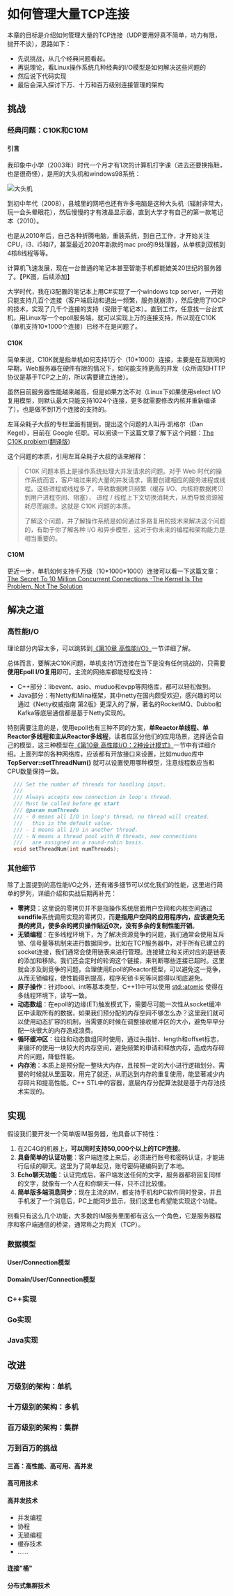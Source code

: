 # 如何管理大量TCP连接

本章的目标是介绍如何管理大量的TCP连接（UDP要用好真不简单，功力有限，抛开不谈），思路如下：

- 先说挑战，从几个经典问题看起。
- 再说理论，看Linux操作系统几种经典的I/O模型是如何解决这些问题的
- 然后说下代码实现
- 最后会深入探讨下万、十万和百万级别连接管理的架构

## 挑战

### 经典问题：C10K和C10M

#### 引言

我印象中小学（2003年）时代一个月才有1次的计算机打字课（进去还要换拖鞋，也是很奇怪），是用的大头机和windows98系统：

![大头机](../images/pc_1990.jpg)

到初中年代（2008），县城里的网吧也还有许多电脑是这种大头机（辐射非常大，玩一会头晕眼花），然后慢慢的才有液晶显示器，直到大学才有自己的第一款笔记本（2010）。

也是从2010年后，自己各种折腾电脑，重装系统，到自己工作，才开始关注CPU，i3、i5和i7，甚至最近2020年新款的mac pro的i9处理器，从单核到双核到4核8线程等等。

计算机飞速发展，现在一台普通的笔记本甚至智能手机都能媲美20世纪的服务器了。【PK图，后续添加】

大学时代，我在i3配置的笔记本上用C#实现了一个windows tcp server，一开始只能支持几百个连接（客户端启动和退出一频繁，服务就崩溃），然后使用了IOCP的技术，实现了几千个连接的支持（受限于笔记本）。直到工作，任意找一台台式机，用Linux写一个epoll服务端，就可以实现上万的连接支持，所以现在C10K（单机支持10*1000个连接）已经不在是问题了。

#### C10K

简单来说，C10K就是指单机如何支持1万个（10*1000）连接，主要是在互联网的早期，Web服务器在硬件有限的情况下，如何能支持更高的并发（众所周知HTTP协议是基于TCP之上的，所以需要建立连接）。

虽然目前服务器性能越来越高，但是如果方法不对（Linux下如果使用select I/O复用模型，则默认最大只能支持1024个连接，更多就需要修改内核并重新编译了），也是做不到1万个连接的支持的。

左耳朵耗子大叔的专栏里面有提到，提出这个问题的人叫丹·凯格尔（Dan Kegel），目前在 Google 任职。可以阅读一下这篇文章了解下这个问题：[The C10K problem](http://www.kegel.com/c10k.html)([翻译版](https://www.oschina.net/translate/c10k))

这个问题的本质，引用左耳朵耗子大叔的话来解释：

> C10K 问题本质上是操作系统处理大并发请求的问题。对于 Web 时代的操作系统而言，客户端过来的大量的并发请求，需要创建相应的服务进程或线程。这些进程或线程多了，导致数据拷贝频繁（缓存 I/O、内核将数据拷贝到用户进程空间、阻塞）， 进程 / 线程上下文切换消耗大，从而导致资源被耗尽而崩溃。这就是 C10K 问题的本质。
>
> 了解这个问题，并了解操作系统是如何通过多路复用的技术来解决这个问题的，有助于你了解各种 I/O 和异步模型，这对于你未来的编程和架构能力是相当重要的。

#### C10M

更近一步，单机如何支持千万级（10\*1000*1000）连接可以看一下这篇文章：[The Secret To 10 Million Concurrent Connections -The Kernel Is The Problem, Not The Solution](http://highscalability.com/blog/2013/5/13/the-secret-to-10-million-concurrent-connections-the-kernel-i.html)



## 解决之道

### 高性能I/O

理论部分内容太多，可以跳转到[《第10章 高性能I/O》](./10-linux-io-multiplexing.md)一节详细了解。

总体而言，要解决C10K问题，单机支持1万连接在当下是没有任何挑战的，只需要**使用Epoll I/O复用**即可。主流的网络库都能轻松支持：

- C++部分：libevent、asio、muduo和evpp等网络库，都可以轻松做到。
- Java部分：有Netty和Mina框架，其中netty在国内颇受欢迎，感兴趣的可以通过《Netty权威指南 第2版》更深入的了解，著名的RocketMQ、Dubbo和Kafka等底层通信都是基于Netty实现的。

特别需要注意的是，使用epoll也有三种不同的方案，**单Reactor单线程、单Reactor多线程和主从Reactor多线程**，读者应区分他们的应用场景，选择适合自己的模型，这三种模型在[《第10章 高性能I/O：2种设计模式》](./10-linux-io-multiplexing.md)一节中有详细介绍。上面列举的各种网络库，应该都有开放接口来设置，比如muduo库中 **TcpServer::setThreadNum()** 就可以设置使用哪种模型，注意线程数应当和CPU数量保持一致。

```c++
  /// Set the number of threads for handling input.
  ///
  /// Always accepts new connection in loop's thread.
  /// Must be called before @c start
  /// @param numThreads
  /// - 0 means all I/O in loop's thread, no thread will created.
  ///   this is the default value.
  /// - 1 means all I/O in another thread.
  /// - N means a thread pool with N threads, new connections
  ///   are assigned on a round-robin basis.
  void setThreadNum(int numThreads);
```

### 其他细节

除了上面提到的高性能I/O之外，还有诸多细节可以优化我们的性能，这里进行简单的罗列，详细介绍和实战后期再补充：

- **零拷贝**：这里说的零拷贝并不是指操作系统层面用户空间和内核空间通过**sendfile**系统调用实现的零拷贝，而**是指用户空间的应用程序内，应该避免无畏的拷贝，使多余的拷贝操作贴近0次，没有多余的复制性能开销**。
- **无锁编程**：在多线程环境下，为了解决资源竞争的问题，我们通常会使用互斥锁、信号量等机制来进行数据同步。比如在TCP服务器中，对于所有已建立的socket连接，我们通常会使用链表来进行管理。连接建立和关闭对应的是链表的添加和移除。我们还会定时的轮询这个链接，来判断哪些连接已超时。这里就会涉及到竞争的问题，合理使用Epoll的Reactor模型，可以避免这一竞争，从而无锁编程，使性能得到提高，程序死锁卡死等问题得以彻底避免。
- **原子操作**：针对bool、int等基本类型，C++11中可以使用 [std::atomic](https://en.cppreference.com/w/cpp/atomic/atomic) 使得在多线程环境下，读写一致。
- **动态数组**：在epoll的边缘(ET)触发模式下，需要尽可能一次性从socket缓冲区中读取所有的数据，如果我们预分配的内存空间不够怎么办？这里我们就可以使用动态扩容的机制，当需要的时候在调整接收缓冲区的大小，避免早早分配一块很大的内存造成浪费。
- **循环缓冲区**：往往和动态数组同时使用，通过头指针、length和offset标志，来循环的使用一块较大的内存空间，避免频繁的申请和释放内存，造成内存碎片的问题，降低性能。
- **内存池**：本质上是预分配一整块大内存，且按照一定的大小进行逻辑划分，需要的时候就从里面取，用完了就还，从而达到内存的重复使用，能显著减少内存碎片和提高性能。C++ STL中的容器，底层内存分配算法就是基于内存池技术实现的。

## 实现

假设我们要开发一个简单版IM服务器，他具备以下特性：

1. 在2C4G的机器上，**可以同时支持50,000个以上的TCP连接**。
2. **具备简单的认证功能**：客户端连接上来后，必须进行账号和密码认证，才能进行后续的聊天。这里为了简单起见，账号密码硬编码到了本地。
3. **Echo聊天功能**：认证完成后，客户端发送任何的文字，服务器都将回复同样的文字，就像有一个人在和你聊天一样，只不过比较傻。
4. **简单版多端消息同步**：现在主流的IM，都支持手机和PC软件同时登录，并且手机发了一个消息后，PC上能同步显示，我们这里也希望能实现这个功能。

别看只有这么几个功能，大多数的IM服务里面都有这么一个角色，它是服务器程序和客户端通信的桥梁，通常称之为网关（TCP）。

### 数据模型

#### User/Connection模型

#### Domain/User/Connection模型

### C++实现
### Go实现
### Java实现

## 改进

### 万级别的架构：单机

### 十万级别的架构：多机

### 百万级别的架构：集群

### 万到百万的挑战

#### 三高：高性能、高可用、高并发

#### 高可用技术

#### 高并发技术

- 并发编程
- 协程
- 无锁编程
- 缓存技术
- ……

#### 连接"桶"

#### 分布式集群技术